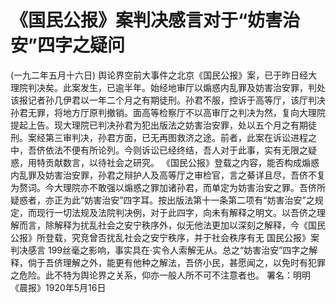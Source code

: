 # 《国民公报》案判决感言对于“妨害治安”四字之疑问
(一九二年五月十六日)
舆论界空前大事件之北京《国民公报》案，已于昨日经大理院判决矣。此案发生，已逾半年。始经地审厅以煽惑内乱罪及妨害治安罪，判处该报记者孙几伊君以一年二个月之有期徒刑。孙君不服，控诉于高等厅，该厅判决孙君无罪，将地方厅原判撤销。面高等检察厅不以高审厅之判决为然，复向大理院提起上告。现大理院已判决孙君为犯出版法之妨害治安罪，处以五个月之有期徒刑。案经第三审判决，孙君方面，已无再图救济之途。前者，此案在诉讼进程之中，吾侪依法不便有所论列。今则诉讼已经终结，吾人对于此事，实有无限之疑惑，用特贡献数言，以待社会之研究。
《国民公报》登载之内容，能否构成煽惑内乱罪及妨害治安罪，孙君之辩护人及高等厅之审检官，言之綦详且尽，吾侪不复为赘词。今大理院亦不敢强以煽惑之罪加诸孙君，而单定为妨害治安之罪。吾侪所疑惑者，亦正为此“妨害治安”四字耳。按出版法第十一条第二项有“妨害治安”之规定，而现行一切法规及法院判决例，对于此四字，向未有解释之明文。以吾侪之理解而言，除解释为扰乱社会之安宁秩序外，似无他法更加以深刻之解释，今《国民公报》所登载，究竞曾否扰乱社会之安宁秩序，并于社会秩序有无
国民公报》案判决感言 199丝毫之影响，事实具在·实令人索解无从。总之“妨害治安”四字之解释，倘于吾侪理解之外，能更有他种之解法，吾侪小民，甚愿闻之，以免时有犯罪之危险。此不特为舆论界之关系，仰亦一般人所不可不注意者也。
署名：明明《晨报》1920年5月16日

